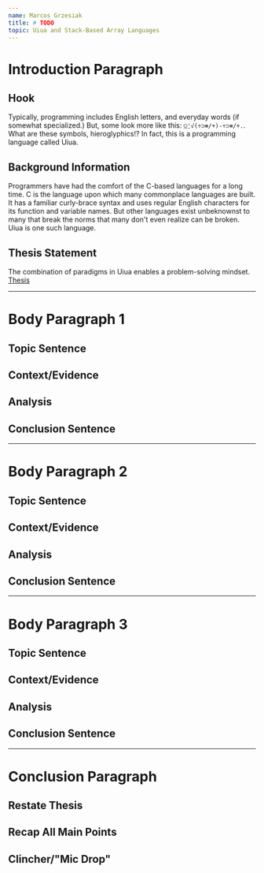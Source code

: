 ```yaml
---
name: Marcos Grzesiak
title: # TODO
topic: Uiua and Stack-Based Array Languages
---
```


# Introduction Paragraph

## Hook

Typically, programming includes English letters, and everyday words (if somewhat specialized.) But, some look more like this: `⍜⍘√(÷⊃⧻/+)-÷⊃⧻/+.`. What are these symbols, hieroglyphics!? In fact, this is a programming language called Uiua.

## Background Information

Programmers have had the comfort of the C-based languages for a long time. C is the language upon which many commonplace languages are built. It has a familiar curly-brace syntax and uses regular English characters for its function and variable names. But other languages exist unbeknownst to many that break the norms that many don't even realize can be broken. Uiua is one such language.

## Thesis Statement

The combination of paradigms in Uiua enables a problem-solving mindset. 
[Thesis][thesis]

---

# Body Paragraph 1

## Topic Sentence

## Context/Evidence

## Analysis

## Conclusion Sentence

---

# Body Paragraph 2

## Topic Sentence

## Context/Evidence

## Analysis

## Conclusion Sentence

---

# Body Paragraph 3

## Topic Sentence

## Context/Evidence

## Analysis

## Conclusion Sentence

---

# Conclusion Paragraph

## Restate Thesis

## Recap All Main Points

## Clincher/"Mic Drop"

[thesis]: ./BabyTheses.md
